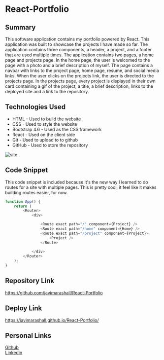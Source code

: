 # React-Portfolio

## Summary 
This software application contains my portfolio powered by React. This application was built to showcase the projects I have made so far. The application contains three components, a header, a project, and a footer that are used multiple times. The application contains two pages, a home page and projects page. In the home page, the user is welcomed to the page with a photo and a brief description of myself. The page contains a navbar with links to the project page, home page, resume, and social media links. When the user clicks on the projects link, the user is directed to the projects page. In the projects page, every project is displayed in their own card containing a gif of the project, a title, a brief description, links to the deployed site and a link to the repository. 

## Technologies Used
* HTML - Used to build the website
* CSS - Used to style the website
* Bootstrap 4.6 - Used as the CSS framework
* React - Used on the client side
* Git - Used to upload to to github
* GitHub - Used to store the repository

![site](./assets/site.gif)

## Code Snippet
This code snippet is included because it's the new way I learned to do routes for a site with multiple pages. This is pretty cool, it feel like it makes building routes easier, for now.  

```javascript
function App() {
    return (
        <Router>
            <div>

                <Route exact path="/" component={Project} />
                <Route exact path="/home" component={Home} />
                <Route exact path="/project" component={Project}>
                    <Project />
                </Route>
               
            </div>
        </Router>
    );
}
```
## Repository Link
https://github.com/javimarashall/React-Portfolio

## Deploy Link
https://javimarashall.github.io/React-Portfolio/

## Personal Links
[Github](https://github.com/javimarashall)<br>
[Linkedin](https://www.linkedin.com/in/javier-mondragon-7b471719b/)


